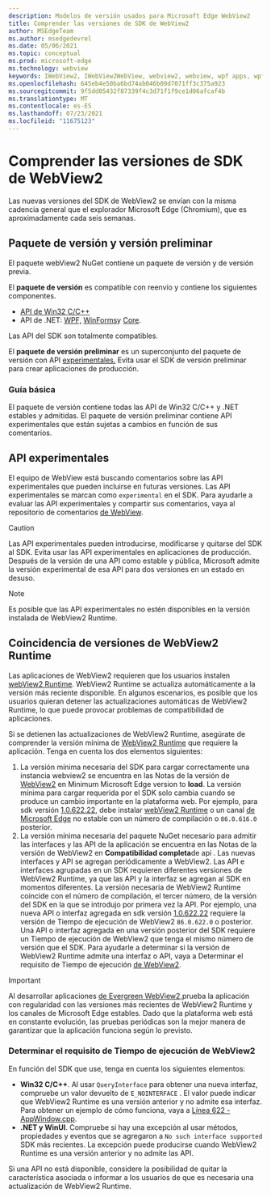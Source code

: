 ```yaml
---
description: Modelos de versión usados para Microsoft Edge WebView2
title: Comprender las versiones de SDK de WebView2
author: MSEdgeTeam
ms.author: msedgedevrel
ms.date: 05/06/2021
ms.topic: conceptual
ms.prod: microsoft-edge
ms.technology: webview
keywords: IWebView2, IWebView2WebView, webview2, webview, wpf apps, wpf, edge, ICoreWebView2, ICoreWebView2Host, controlador de explorador, edge html
ms.openlocfilehash: 645eb4e50ba6bd74ab046b09d7071ff3c375a923
ms.sourcegitcommit: 9f5dd05432f87339f4c3d71f1f9ce1d06afcaf4b
ms.translationtype: MT
ms.contentlocale: es-ES
ms.lasthandoff: 07/23/2021
ms.locfileid: "11675123"
---
```

# <a name="understand-webview2-sdk-versions"></a>Comprender las versiones de SDK de WebView2  

Las nuevas versiones del SDK de WebView2 se envían con la misma cadencia general que el explorador Microsoft Edge \(Chromium\), que es aproximadamente cada seis semanas.  

## <a name="release-and-prerelease-package"></a>Paquete de versión y versión preliminar  

El paquete webView2 NuGet contiene un paquete de versión y de versión previa.  

El **paquete de versión** es compatible con reenvío y contiene los siguientes componentes.  

*   [API de Win32 C/C++][ReferenceWin32]
*   API de .NET:  [WPF,][DotnetMicrosoftWebWebview2WpfNamespace] [WinForms][DotnetMicrosoftWebWebview2WinformsNamespace]y [Core][DotnetMicrosoftWebWebview2CoreNamespace].  
    
Las API del SDK son totalmente compatibles.  

El **paquete de versión preliminar** es un superconjunto del paquete de versión con API [experimentales.](#experimental-apis)  Evita usar el SDK de versión preliminar para crear aplicaciones de producción.  

### <a name="roadmap"></a>Guía básica  

El paquete de versión contiene todas las API de Win32 C/C++ y .NET estables y admitidas.  El paquete de versión preliminar contiene API experimentales que están sujetas a cambios en función de sus comentarios.  

## <a name="experimental-apis"></a>API experimentales  

El equipo de WebView está buscando comentarios sobre las API experimentales que pueden incluirse en futuras versiones.  Las API experimentales se marcan como `experimental` en el SDK.  Para ayudarle a evaluar las API experimentales y compartir sus comentarios, vaya al repositorio de comentarios [de WebView][GithubMicrosoftedgeWebviewfeedback].  

> [!CAUTION]
> Las API experimentales pueden introducirse, modificarse y quitarse del SDK al SDK.  Evita usar las API experimentales en aplicaciones de producción.  Después de la versión de una API como estable y pública, Microsoft admite la versión experimental de esa API para dos versiones en un estado en desuso. 

> [!NOTE]
> Es posible que las API experimentales no estén disponibles en la versión instalada de WebView2 Runtime.  

## <a name="matching-webview2-runtime-versions"></a>Coincidencia de versiones de WebView2 Runtime  
Las aplicaciones de WebView2 requieren que los usuarios instalen [webView2 Runtime][MicrosoftDeveloperEdgeWebview2].  WebView2 Runtime se actualiza automáticamente a la versión más reciente disponible.  En algunos escenarios, es posible que los usuarios quieran detener las actualizaciones automáticas de WebView2 Runtime, lo que puede provocar problemas de compatibilidad de aplicaciones.  

Si se detienen las actualizaciones de WebView2 Runtime, asegúrate de comprender la versión mínima de [WebView2 Runtime][MicrosoftDeveloperEdgeWebview2] que requiere la aplicación.  Tenga en cuenta los dos elementos siguientes:  

1.  La versión mínima necesaria del SDK para cargar correctamente una instancia webview2 se encuentra en las Notas de la versión de [WebView2][Webview2ReleaseNotes] en Minimum Microsoft Edge version to **load**.  La versión mínima para cargar requerida por el SDK solo cambia cuando se produce un cambio importante en la plataforma web.  Por ejemplo, para sdk versión [1.0.622.22][Webview2ReleaseNotes1062222], debe instalar [webView2 Runtime][MicrosoftDeveloperEdgeWebview2] o un canal [de Microsoft Edge][MicrosoftedgeinsiderDownload] no estable con un número de compilación o `86.0.616.0` posterior.   
1.  La versión mínima necesaria del paquete NuGet necesario para admitir las interfaces y las API [][Webview2ReleaseNotes] de la aplicación se encuentra en las Notas de la versión de WebView2 en **Compatibilidad completa**de api .  Las nuevas interfaces y API se agregan periódicamente a WebView2.  Las API e interfaces agrupadas en un SDK requieren diferentes versiones de WebView2 Runtime, ya que las API y la interfaz se agregan al SDK en momentos diferentes.  La versión necesaria de WebView2 Runtime coincide con el número de compilación, el tercer número, de la versión del SDK en la que se introdujo por primera vez la API.  Por ejemplo, una nueva API o interfaz agregada en sdk versión [1.0.622.22][Webview2ReleaseNotes1062222] requiere la versión de Tiempo de ejecución de WebView2 `86.0.622.0` o posterior.  Una API o interfaz agregada en una versión posterior del SDK requiere un Tiempo de ejecución de WebView2 que tenga el mismo número de versión que el SDK.  Para ayudarle a determinar si la versión de WebView2 Runtime admite una interfaz o API, vaya a Determinar el requisito de Tiempo de ejecución [de WebView2](#determine-webview2-runtime-requirement).  
    
> [!IMPORTANT]
> Al desarrollar aplicaciones [de Evergreen WebView2,][Webview2ConceptsDistributionEvergreenDistributionMode]prueba la aplicación con regularidad con las versiones más recientes de WebView2 Runtime y los canales de Microsoft Edge estables.  Dado que la plataforma web está en constante evolución, las pruebas periódicas son la mejor manera de garantizar que la aplicación funciona según lo previsto.  

### <a name="determine-webview2-runtime-requirement"></a>Determinar el requisito de Tiempo de ejecución de WebView2  

En función del SDK que use, tenga en cuenta los siguientes elementos:  

*   **Win32 C/C++**.  Al usar `QueryInterface` para obtener una nueva interfaz, compruebe un valor devuelto de `E_NOINTERFACE` .  El valor puede indicar que WebView2 Runtime es una versión anterior y no admite esa interfaz.  Para obtener un ejemplo de cómo funciona, vaya a [Línea 622 - AppWindow.cpp][GithubMicrosoftedgeWebview2samplesSampleappsWebview2apisampleAppwindowCppL622].  
*   **.NET y WinUI**.  Compruebe si hay una excepción al usar métodos, propiedades y eventos que se agregaron a `No such interface supported` SDK más recientes.  La excepción puede producirse cuando WebView2 Runtime es una versión anterior y no admite las API.  
    
Si una API no está disponible, considere la posibilidad de quitar la característica asociada o informar a los usuarios de que es necesaria una actualización de WebView2 Runtime.  

<!--
## Versioning  

After you have used a particular version of the SDK to build your app, your app may end up running with an older or newer version of installed browser binaries.  Until version 1.0.0.0 of WebView2 there may be breaking changes during updates that prevent your SDK from working with different versions of installed browser binaries.  After version 1.0.0.0, different versions of the SDK may work with different versions of the installed browser by using the following best practices.  

1.  To account for breaking changes to the API be sure to check for failure when requesting the DLL export `CreateCoreWebView2Environment` and when running `QueryInterface` on any `CoreWebView2` object.  A return value of `E_NOINTERFACE` indicates that the SDK is not compatible with the Microsoft Edge browser binaries.  
1.  Checking for failure from `QueryInterface` also accounts for cases where the SDK is newer than the version of the Microsoft Edge browser and your app attempts to use an interface of which the Microsoft Edge browser is unaware.  
1.  When an interface is unavailable, you may consider disabling the associated feature if possible, or otherwise informing your users to update their browsers.  
    -->  

<!--links -->  

[Webview2ConceptsDistributionEvergreenDistributionMode]: ./distribution.md#evergreen-distribution-mode "Modo de distribución Evergreen: distribución de aplicaciones con WebView2 | Microsoft Docs"  
[Webview2ReleaseNotes]: ../release-notes.md "Notas de la versión de WebView2 SDK | Microsoft Docs"  
[Webview2ReleaseNotes1062222]: ../release-notes.md#1062222 "1.0.622.22: notas de la versión de WebView2 SDK | Microsoft Docs"   

[DeployedgeChannels]: /deployedge/microsoft-edge-channels "Información general sobre los canales de Microsoft Edge | Microsoft Docs"  

[DotnetMicrosoftWebWebview2CoreNamespace]: /dotnet/api/microsoft.web.webview2.core "Espacio de nombres Microsoft.Web.WebView2.Core | Microsoft Docs"  
[DotnetMicrosoftWebWebview2WpfNamespace]: /dotnet/api/microsoft.web.webview2.wpf "Espacio de nombres Microsoft.Web.WebView2.Wpf | Microsoft Docs"  
[DotnetMicrosoftWebWebview2WinformsNamespace]: /dotnet/api/microsoft.web.webview2.winforms "Espacio de nombres Microsoft.Web.WebView2.WinForms | Microsoft Docs"  
[ReferenceWin32]: /microsoft-edge/webview2/reference/win32 "WebView2 Win32 C++ Reference | Microsoft Docs"  

[MicrosoftDeveloperEdgeWebview2]: https://developer.microsoft.com/microsoft-edge/webview2/ "Microsoft Edge WebView2 | Microsoft Developer"  

[GithubMicrosoftedgeWebviewfeedback]: https://github.com/MicrosoftEdge/WebViewFeedback "Comentarios de WebView: MicrosoftEdge/WebViewFeedback | GitHub"  
[GithubMicrosoftedgeWebview2samplesSampleappsWebview2apisampleAppwindowCppL622]: https://github.com/MicrosoftEdge/WebView2Samples/blob/8ec7de9d3e80a942bc7025cffad98eee75e11e64/SampleApps/WebView2APISample/AppWindow.cpp#L622 "Línea 622 - AppWindow.cpp - MicrosoftEdge/WebView2Samples | GitHub"  

[MicrosoftedgeinsiderDownload]: https://www.microsoftedgeinsider.com/download "Descargar Microsoft Edge Insider Channels"  

